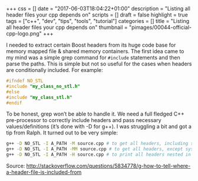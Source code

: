 +++
css = []
date = "2017-06-03T18:04:22+01:00"
description = "Listing all header files your cpp depends on"
scripts = []
draft = false
highlight = true
tags = ["c++", "dev", "tips", "tools", "tutorial"]
categories = []
title = "Listing all header files your cpp depends on"
thumbnail = "pimages/00044-official-cpp-logo.png"
+++

I needed to extract certain Boost headers from its huge code base for memory mapped file & shared memory containers. The first idea came to my mind was a simple grep command for `#include` statements and then parse the paths. This is simple but not so useful for the cases when headers are conditionally included. For example:

```c++
#ifndef NO_STL
#include "my_class_no_stl.h"
#else
#include "my_class_stl.h"
#endif
```

To be honest, grep won’t be able to handle it. We need a full fledged C++ pre-processor to correctly include headers and pass necessary values/definitions (it’s done with -D for g++). I was struggling a bit and got a tip from Ralph. It turned out to be very simple:

```bash
g++ -D NO_STL -I A_PATH -M source.cpp # to get all headers, including system headers
g++ -D NO_STL -I A_PATH -MM source.cpp # to get all headers, except system headers
g++ -D NO_STL -I A_PATH -H source.cpp # to print all headers nested in as a tree
```

Source: http://stackoverflow.com/questions/5834778/g-how-to-tell-where-a-header-file-is-included-from
